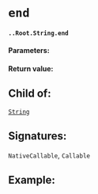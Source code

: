 # `end`

#### `..Root.String.end`

#### Parameters:

#### Return value:

## Child of:

[`String`](docs..Root.String.md)

## Signatures:

`NativeCallable`, `Callable`



## Example:

